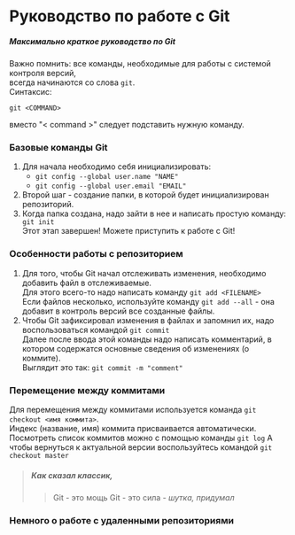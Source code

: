 # Руководство по работе с Git
##### Максимально краткое руководство по Git
Важно помнить: все команды, необходимые для работы с системой контроля версий, \
всегда начинаются со слова ```git```. \
Синтаксис:
```
git <COMMAND>
``` 
вместо "< command >" следует подставить нужную команду.

### Базовые команды Git
1. Для начала необходимо себя инициализировать:
   * ```git config --global user.name "NAME"```
   * ```git config --global user.email "EMAIL"```
2. Второй шаг - создание папки, в которой будет инициализирован репозиторий.
3. Когда папка создана, надо зайти в нее и написать простую команду:
   ``` git init``` \
Этот этап завершен! Можете приступить к работе с Git!
### Особенности работы с репозиторием
1. Для того, чтобы Git начал отслеживать изменения, необходимо добавить файл в отслеживаемые.  
   Для этого всего-то надо написать команду ```git add <FILENAME>```  
   Если файлов несколько, используйте команду ```git add --all``` - она добавит в контроль версий все созданные файлы.  
2. Чтобы Git зафиксировал изменения в файлах и запомнил их, надо воспользоваться командой ```git commit```  
   Далее после ввода этой команды надо написать комментарий, в котором содержатся основные сведения об изменениях (о коммите).  
   Выглядит это так: ```git commit -m "comment"```

### Перемещение между коммитами
Для перемещения между коммитами используется команда ```git checkout <имя коммита>```.  
Индекс (название, имя) коммита присваивается автоматически.  
Посмотреть список коммитов можно с помощью команды ```git log```
А чтобы вернуться к актуальной версии воспользуйтесь командой ```git checkout master```
> ##### Как сказал классик,
>> Git - это мощь
>> Git - это сила
> *- шутка, придумал*

### Немного о работе с удаленными репозиториями
